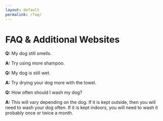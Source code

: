 ```yaml
---
layout: default
permalink: /faq/
---
```


# FAQ & Additional Websites
 
**Q:** My dog still smells. 

**A:** Try using more shampoo.

**Q:** My dog is still wet. 

**A:** Try drying your dog more with the towel.

**Q:** How often should I wash my dog?

**A:** This will vary depending on the dog. If it is kept outside, then you will need to wash your dog often. If it is kept indoors, you will need to wash it probably once or twice a month.

